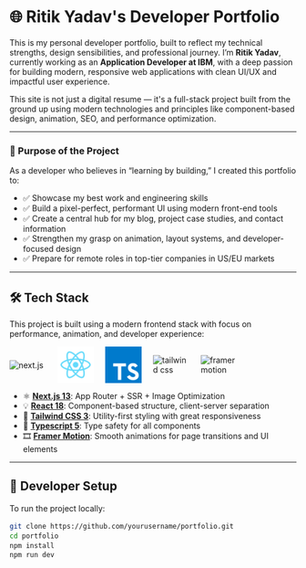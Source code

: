 # 🌐 Ritik Yadav's Developer Portfolio

This is my personal developer portfolio, built to reflect my technical strengths, design sensibilities, and professional journey. I’m **Ritik Yadav**, currently working as an **Application Developer at IBM**, with a deep passion for building modern, responsive web applications with clean UI/UX and impactful user experience.

This site is not just a digital resume — it's a full-stack project built from the ground up using modern technologies and principles like component-based design, animation, SEO, and performance optimization.

---

### 🧠 Purpose of the Project

As a developer who believes in “learning by building,” I created this portfolio to:

- ✅ Showcase my best work and engineering skills
- ✅ Build a pixel-perfect, performant UI using modern front-end tools
- ✅ Create a central hub for my blog, project case studies, and contact information
- ✅ Strengthen my grasp on animation, layout systems, and developer-focused design
- ✅ Prepare for remote roles in top-tier companies in US/EU markets

---

## 🛠️ Tech Stack

This project is built using a modern frontend stack with focus on performance, animation, and developer experience:

<div style="display: flex; justify-content: start; align-items: center; column-gap: 20px">
    <img src="https://images.seeklogo.com/logo-png/32/1/next-js-logo-png_seeklogo-321806.png" width="64" alt="next.js"/>
    <img src="https://raw.githubusercontent.com/github/explore/80688e429a7d4ef2fca1e82350fe8e3517d3494d/topics/react/react.png" width="64" alt="React"/>
    <img src="https://raw.githubusercontent.com/github/explore/80688e429a7d4ef2fca1e82350fe8e3517d3494d/topics/typescript/typescript.png" width="64" alt="Typescript"/>
    <img src="https://upload.wikimedia.org/wikipedia/commons/thumb/d/d5/Tailwind_CSS_Logo.svg/2048px-Tailwind_CSS_Logo.svg.png" width="64" alt="tailwind css"/>
    <img src="https://cdn.worldvectorlogo.com/logos/framer-motion.svg" width="64" alt="framer motion"/>
</div>

- ⚛️ [**Next.js 13**](https://nextjs.org/): App Router + SSR + Image Optimization
- 💡 [**React 18**](https://react.dev): Component-based structure, client-server separation
- 🎨 [**Tailwind CSS 3**](https://tailwindcss.com): Utility-first styling with great responsiveness
- 🔧 [**Typescript 5**](https://www.typescriptlang.org): Type safety for all components
- 🎞️ [**Framer Motion**](https://www.framer.com/motion/): Smooth animations for page transitions and UI elements

---

## 🧪 Developer Setup

To run the project locally:

```bash
git clone https://github.com/yourusername/portfolio.git
cd portfolio
npm install
npm run dev
